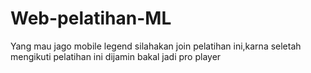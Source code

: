 # Web-pelatihan-ML
Yang mau jago mobile legend silahakan join pelatihan ini,karna seletah mengikuti pelatihan ini dijamin bakal jadi pro player
